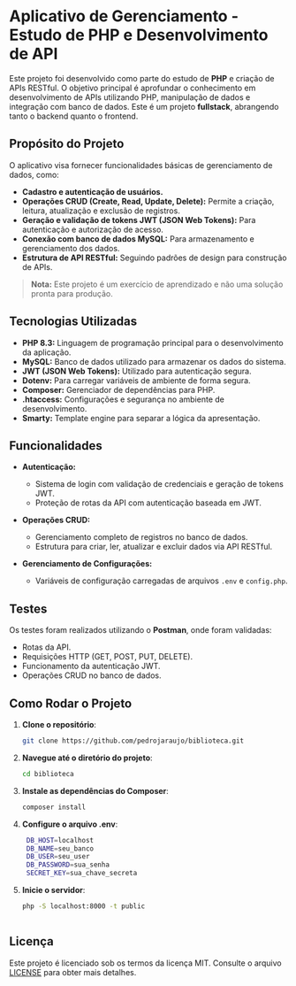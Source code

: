 # Aplicativo de Gerenciamento - Estudo de PHP e Desenvolvimento de API

Este projeto foi desenvolvido como parte do estudo de **PHP** e criação de APIs RESTful. O objetivo principal é aprofundar o conhecimento em desenvolvimento de APIs utilizando PHP, manipulação de dados e integração com banco de dados. Este é um projeto **fullstack**, abrangendo tanto o backend quanto o frontend.

## **Propósito do Projeto**

O aplicativo visa fornecer funcionalidades básicas de gerenciamento de dados, como:

- **Cadastro e autenticação de usuários.**
- **Operações CRUD (Create, Read, Update, Delete):** Permite a criação, leitura, atualização e exclusão de registros.
- **Geração e validação de tokens JWT (JSON Web Tokens):** Para autenticação e autorização de acesso.
- **Conexão com banco de dados MySQL:** Para armazenamento e gerenciamento dos dados.
- **Estrutura de API RESTful:** Seguindo padrões de design para construção de APIs.

> **Nota:** Este projeto é um exercício de aprendizado e não uma solução pronta para produção.

## **Tecnologias Utilizadas**

- **PHP 8.3:** Linguagem de programação principal para o desenvolvimento da aplicação.
- **MySQL:** Banco de dados utilizado para armazenar os dados do sistema.
- **JWT (JSON Web Tokens):** Utilizado para autenticação segura.
- **Dotenv:** Para carregar variáveis de ambiente de forma segura.
- **Composer:** Gerenciador de dependências para PHP.
- **.htaccess:** Configurações e segurança no ambiente de desenvolvimento.
- **Smarty:** Template engine para separar a lógica da apresentação.

## **Funcionalidades**

- **Autenticação:**
  - Sistema de login com validação de credenciais e geração de tokens JWT.
  - Proteção de rotas da API com autenticação baseada em JWT.

- **Operações CRUD:**
  - Gerenciamento completo de registros no banco de dados.
  - Estrutura para criar, ler, atualizar e excluir dados via API RESTful.

- **Gerenciamento de Configurações:**
  - Variáveis de configuração carregadas de arquivos `.env` e `config.php`.

## **Testes**

Os testes foram realizados utilizando o **Postman**, onde foram validadas:

- Rotas da API.
- Requisições HTTP (GET, POST, PUT, DELETE).
- Funcionamento da autenticação JWT.
- Operações CRUD no banco de dados.

## Como Rodar o Projeto

1. **Clone o repositório**:

   ```bash
   git clone https://github.com/pedrojaraujo/biblioteca.git

2. **Navegue até o diretório do projeto**:

   ```bash
   cd biblioteca

3. **Instale as dependências do Composer**:

   ```bash
   composer install

4. **Configure o arquivo .env**:

   ```bash
    DB_HOST=localhost
    DB_NAME=seu_banco
    DB_USER=seu_user
    DB_PASSWORD=sua_senha
    SECRET_KEY=sua_chave_secreta

5. **Inicie o servidor**:

   ```bash
   php -S localhost:8000 -t public



## **Licença**

Este projeto é licenciado sob os termos da licença MIT. Consulte o arquivo [LICENSE](./LICENSE) para obter mais detalhes.
